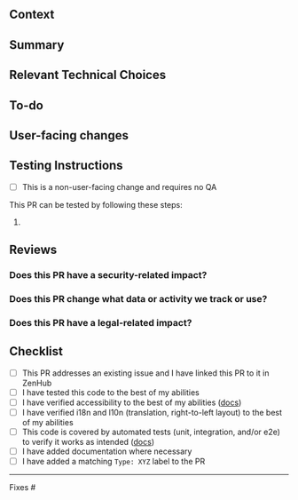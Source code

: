 ## Context

<!-- What do we want to achieve with this PR? Why did we write this code? -->

## Summary

<!-- A brief description of what this PR does. -->

## Relevant Technical Choices

<!-- Please describe your changes. -->

## To-do

<!-- A list of things that need to be addressed in this PR or follow-up changes. -->

## User-facing changes

<!--
Please describe your changes.
Include before/after screenshots or a short video.
-->

## Testing Instructions

<!--
How can the changes in this PR be verified?
Please provide step-by-step instructions how to reproduce the issue, if applicable.
Write step-by-step test instructions aimed at non-tech-savvy users, even if the PR is not user-facing.
-->

<!-- ignore-task-list-start -->
- [ ] This is a non-user-facing change and requires no QA
<!-- ignore-task-list-end -->

This PR can be tested by following these steps:

1.


## Reviews

### Does this PR have a security-related impact?

<!-- Examples: new APIs, changes to KSES, etc.  -->

### Does this PR change what data or activity we track or use?

<!-- Examples: changes to telemetry, new third-party APIs -->

### Does this PR have a legal-related impact?

<!-- Examples: new images with unknown sources, new production dependencies with incompatible licenses -->

## Checklist

<!-- Check these after PR creation -->

- [ ] This PR addresses an existing issue and I have linked this PR to it in ZenHub
- [ ] I have tested this code to the best of my abilities
- [ ] I have verified accessibility to the best of my abilities ([docs](https://github.com/googleforcreators/web-stories-wp-wp/blob/main/docs/accessibility-testing.md))
- [ ] I have verified i18n and l10n (translation, right-to-left layout) to the best of my abilities
- [ ] This code is covered by automated tests (unit, integration, and/or e2e) to verify it works as intended ([docs](https://github.com/googleforcreators/web-stories-wp-wp/tree/main/docs#testing))
- [ ] I have added documentation where necessary
- [ ] I have added a matching `Type: XYZ` label to the PR

---

<!--
Please reference the issue(s) this PR addresses.
No URLs, just the issue numbers.
Use "Fixes #123" if it fixes an issue.

NOTE: One reference per line!

Example:

Fixes #123
Partially addresses #456
See #789
-->

Fixes #
